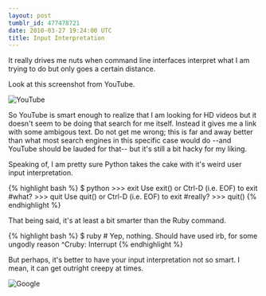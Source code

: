 ```yaml
---
layout: post
tumblr_id: 477478721
date: 2010-03-27 19:24:00 UTC
title: Input Interpretation
---
```


It really drives me nuts when command line interfaces interpret what I am trying to do but only goes a certain distance.

Look at this screenshot from YouTube.

![YouTube](http://media.tumblr.com/tumblr_kzyg75ZcWJ1qazj16.png)

So YouTube is smart enough to realize that I am looking for HD videos but it doesn't seem to be doing that search for me itself. Instead it gives me a link with some ambigous text. Do not get me wrong; this is far and away better than what most search engines in this specific case would do --and YouTube should be lauded for that-- but it's still a bit hacky for my liking.

Speaking of, I am pretty sure Python takes the cake with it's weird user input interpretation.

  {% highlight bash %}
      $ python
      >>> exit
      Use exit() or Ctrl-D (i.e. EOF) to exit #what?
      >>> quit
      Use quit() or Ctrl-D (i.e. EOF) to exit #really?
      >>> quit()
  {% endhighlight %}

That being said, it's at least a bit smarter than the Ruby command.

  {% highlight bash %}
      $ ruby
      # Yep, nothing. Should have used irb, for some ungodly reason
      ^Cruby: Interrupt
  {% endhighlight %}

But perhaps, it's better to have your input interpretation not so smart. I mean, it can get outright creepy at times.

![Google](http://media.tumblr.com/tumblr_kzygryaGSM1qazj16.png)
